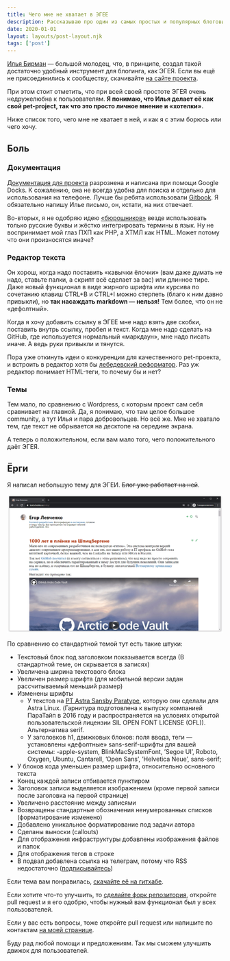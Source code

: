 ```yaml
---
title: Чего мне не хватает в ЭГЕЕ
description: Рассказываю про один из самых простых и популярных блоговых движков в русском интернете
date: 2020-01-01
layout: layouts/post-layout.njk
tags: ['post']
---
```

<!-- Excerpt Start -->
[Илья Бирман](https://ilyabirman.ru/) — большой молодец, что, в принципе, создал такой достаточно удобный инструмент для блогинга, как ЭГЕЯ. Если вы ещё не присоединились к сообществу, скачивайте [на сайте проекта](https://blogengine.ru/).
<!-- Excerpt End -->

При этом стоит отметить, что при всей своей простоте ЭГЕЯ очень недружелюбна к пользователям. **Я понимаю, что Илья делает её как свой pet-project, так что это просто личное мнение и «хотелки».**

Ниже список того, чего мне не хватает в ней, и как я с этим борюсь или чего хочу.

## Боль

### Документация

[Документация для проекта](https://blogengine.ru/help/) разрознена и написана при помощи Google Docks. К сожалению, она не всегда удобна для поиска и отдельно для использования на телефоне. Лучше бы ребята использовали [Gitbook](https://www.gitbook.com/). Я обязательно напишу Илье письмо, он, кстати, на них отвечает.

Во-вторых, я не одобряю идею [«бюрошников»](https://bureau.ru/) везде использовать только русские буквы и жёстко интегрировать термины в язык. Ну не воспринимает мой глаз ПХП как PHP, а ХТМЛ как HTML. Может потому что они произносятся иначе?

### Редактор текста

Он хорош, когда надо поставить «кавычки ёлочки» (вам даже думать не надо, ставьте палки, а скрипт всё сделает за вас) или длинное тире. Даже новый функционал в виде жирного шрифта или курсива по сочетанию клавиш CTRL+B и CTRL+I можно стерпеть (благо к ним давно привыкли), но **так насаждать markdown — нельзя!** Тем более, что он не «дефолтный».

Когда я хочу добавить ссылку в ЭГЕЕ мне надо взять две скобки, поставить внутрь ссылку, пробел и текст. Когда мне надо сделать на GitHub, где используется нормальный «маркдаун», мне надо писать иначе. А ведь руки привыкли и тянутся.

Пора уже откинуть идеи о конкуренции для качественного pet-проекта, и встроить в редактор хотя бы [лебедевский реформатор](https://www.artlebedev.ru/reformator/). Раз уж редактор понимает HTML-теги, то почему бы и нет?

### Темы

Тем мало, по сравнению с Wordpress, с которым проект сам себя сравнивает на главной. Да, я понимаю, что там целое большое community, а тут Илья и пара добровольцев. Но всё же. Мне не хватало тем, где текст не обрывается на десктопе на середине экрана.

А теперь о положительном, если вам мало того, чего положительного даёт ЭГЕЯ.

## Ёрги

Я написал небольшую тему для ЭГЕИ. ~~Блог уже работает на ней~~.

![](/imgs/posts/2020-08-03_01-11-11.png)

По сравнению со стандартной темой тут есть такие штуки:

- Текстовый блок под заголовком показывается всегда (В стандартной теме, он скрывается в записях)
- Увеличена ширина текстового блока
- Увеличен размер шрифта (для мобильной версии задан рассчитываемый меньший размер)
- Изменены шрифты
  - У текстов на [PT Astra Sansby Paratype](https://www.paratype.ru/fonts/pt/pt-astra-sans), которую они сделали для Astra Linux. (Гарнитура подготовлена к выпуску компанией ПараТайп в 2016 году и распространяется на условиях открытой пользовательской лицензии SIL OPEN FONT LICENSE (OFL)). Альтернатива serif.
  - У заголовков h1, движковых блоков: поля ввода, теги — установлены «дефолтные» sans-serif-шрифты для вашей системы: -apple-system, BlinkMacSystemFont, ’Segoe UI’, Roboto, Oxygen, Ubuntu, Cantarell, ’Open Sans’, ’Helvetica Neue’, sans-serif;
- У блоков кода уменьшен размер шрифта, относительно основного текста
- Конец каждой записи отбивается пунктиром
- Заголовок записи выделяется изображением (кроме первой записи после заголовка на первой странице)
- Увеличено расстояние между записями
- Возвращены стандартные обозначения ненумерованных списков (форматирование изменено)
- Добавлено уникальное форматирование под задачи автора
- Сделаны выноски (callouts)
- Для отображения инфраструктуры добавлены изображения файлов и папок
- Для отображения тегов в строке
- В подвал добавлена ссылка на телеграм, потому что RSS недостаточно ([подписывайтесь](https://t.me/lewtschenko_e))

Если тема вам понравилась, [скачайте её на гитхабе](https://github.com/furtivite/blogengineRu_jorgi-theme/releases).

Если хотите что-то улучшить, то [сделайте форк репозитория](https://github.com/furtivite/blogengineRu_jorgi-theme), откройте pull request и я его одобрю, чтобы нужный вам функционал был у всех пользователей.

Если у вас есть вопросы, тоже откройте pull request или напишите по контактам [на моей странице](https://lewtschenko.ru/).

Буду рад любой помощи и предложениям. Так мы сможем улучшить движок для пользователей.
